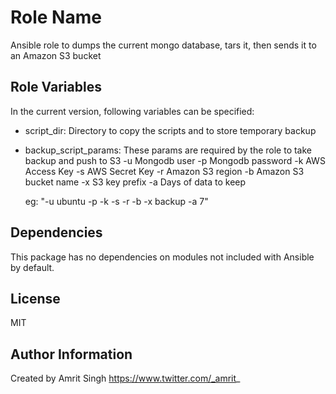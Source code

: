 Role Name
========

Ansible role to dumps the current mongo database, tars it, then sends it to an Amazon S3 bucket

Role Variables
--------------

In the current version, following variables can be specified:

- script_dir: Directory to copy the scripts and to store temporary backup
- backup_script_params: These params are required by the role to take backup and push to S3
   -u      Mongodb user <optional>
   -p      Mongodb password <optional>
   -k      AWS Access Key
   -s      AWS Secret Key
   -r      Amazon S3 region
   -b      Amazon S3 bucket name
   -x      S3 key prefix
   -a      Days of data to keep

   eg: "-u ubuntu -p <password> -k <AWS Access Key> -s <AWS Secret Key> -r <Amazon S3 region> -b <Amazon S3 bucket name> -x backup -a 7"

Dependencies
------------

This package has no dependencies on modules not included with Ansible by default.

License
-------

MIT

Author Information
------------------

Created by Amrit Singh
https://www.twitter.com/_amrit_

